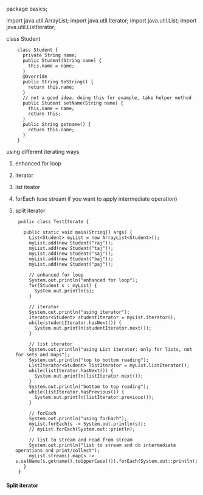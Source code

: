 

package basics;

import java.util.ArrayList;
import java.util.Iterator;
import java.util.List;
import java.util.ListIterator;

class Student

        class Student {
          private String name;
          public Student(String name) {
            this.name = name;
          }
          @Override
          public String toString() {
            return this.name;
          }
          // not a good idea. doing this for example, take helper method
          public Student setName(String name) {
            this.name = name;
            return this;
          }
          public String getname() {
            return this.name;
          }
        }


using different iterating ways

1. enhanced for loop
2. iterator
3. list iteator
4. forEach (use stream if you want to apply intermediate operation)
5. split iterator

        public class TestIterate {

          public static void main(String[] args) {
            List<Student> myList = new ArrayList<Student>();
            myList.add(new Student("raj"));
            myList.add(new Student("taj"));
            myList.add(new Student("saj"));
            myList.add(new Student("baj"));
            myList.add(new Student("paj"));

            // enhanced for loop
            System.out.println("enhanced for loop");
            for(Student s : myList) {
              System.out.println(s);
            }

            // iterator 
            System.out.println("using iterator");
            Iterator<Student> studentIterator = myList.iterator();
            while(studentIterator.hasNext()) {
              System.out.println(studentIterator.next());
            }

            // list iterator
            System.out.println("using List iterator: only for lists, not for sets and maps");
            System.out.println("top to bottom reading");
            ListIterator<Student> listIterator = myList.listIterator();
            while(listIterator.hasNext()) {
              System.out.println(listIterator.next());
            }
            System.out.println("bottom to top reading");
            while(listIterator.hasPrevious()) {
              System.out.println(listIterator.previous());
            }

            // forEach
            System.out.println("using forEach");
            myList.forEach(s -> System.out.println(s));
            // myList.forEach(System.out::println);

            // list to stream and read from stream
            System.out.println("list to stream and do intermediate operations and print/collect");
            myList.stream().map(s -> s.setName(s.getname().toUpperCase())).forEach(System.out::println);
          }
        }


#### Split iterator

